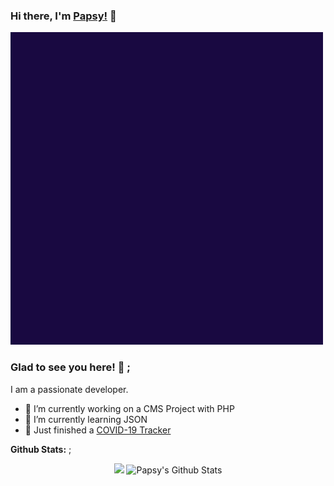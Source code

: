 ### Hi there, I'm [Papsy!](https://philipapsy.com) 👋

![](pap.gif)


### Glad to see you here! 🤩 ;

I am a passionate developer.
- 🔭 I’m currently working on a CMS Project with PHP 
- 🌱 I’m currently learning JSON
- 🦠 Just finished a [COVID-19 Tracker](https://papsy-covid.herokuapp.com/)


**Github Stats:** ;



<p align="center">
  <img  src="https://github-readme-stats.vercel.app/api/top-langs/?username=uxp123&theme=radical&hide_langs_below=1&layout=compact" />
  <img src="https://github-readme-stats.vercel.app/api?username=uxp123&show_icons=true&theme=radical&line_height=21" alt="Papsy's Github Stats"/>
</p>



<br />


